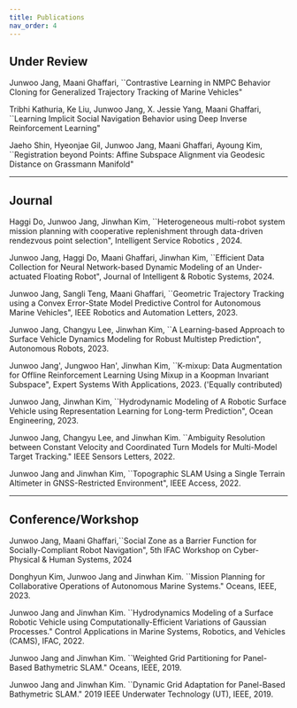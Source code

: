 ```yaml
---
title: Publications
nav_order: 4
---
```


## Under Review


Junwoo Jang, Maani Ghaffari, ``Contrastive Learning in NMPC Behavior Cloning for Generalized Trajectory Tracking of Marine Vehicles"

Tribhi Kathuria, Ke Liu, Junwoo Jang, X. Jessie Yang, Maani Ghaffari, ``Learning Implicit Social Navigation Behavior using Deep Inverse Reinforcement Learning"

Jaeho Shin, Hyeonjae Gil, Junwoo Jang, Maani Ghaffari, Ayoung Kim, ``Registration beyond Points: Affine Subspace Alignment via Geodesic Distance on Grassmann Manifold"


--------
## Journal


Haggi Do, Junwoo Jang, Jinwhan Kim, ``Heterogeneous multi-robot system mission planning with cooperative replenishment through data-driven rendezvous point selection", Intelligent Service Robotics
, 2024.

Junwoo Jang, Haggi Do, Maani Ghaffari, Jinwhan Kim, ``Efficient Data Collection for Neural Network-based Dynamic Modeling of an Under-actuated Floating Robot", Journal of Intelligent \& Robotic Systems, 2024.

Junwoo Jang, Sangli Teng, Maani Ghaffari, ``Geometric Trajectory Tracking using a Convex Error-State Model Predictive Control for Autonomous Marine Vehicles", IEEE Robotics and Automation Letters, 2023.

Junwoo Jang, Changyu Lee, Jinwhan Kim, ``A Learning-based Approach to Surface Vehicle Dynamics Modeling for Robust Multistep Prediction", Autonomous Robots, 2023.

Junwoo Jang', Jungwoo Han', Jinwhan Kim, ``K-mixup: Data Augmentation for Offline Reinforcement Learning Using Mixup in a Koopman Invariant Subspace", Expert Systems With Applications, 2023. ('Equally contributed)

Junwoo Jang, Jinwhan Kim, ``Hydrodynamic Modeling of A Robotic Surface Vehicle using Representation Learning for Long-term Prediction", Ocean Engineering, 2023.

Junwoo Jang, Changyu Lee, and Jinwhan Kim. ``Ambiguity Resolution between Constant Velocity and Coordinated Turn Models for Multi-Model Target Tracking." IEEE Sensors Letters, 2022.

Junwoo Jang and Jinwhan Kim, ``Topographic SLAM Using a Single Terrain Altimeter in GNSS-Restricted Environment", IEEE Access, 2022.

--------
## Conference/Workshop

Junwoo Jang, Maani Ghaffari,``Social Zone as a Barrier Function for Socially-Compliant Robot Navigation", 5th IFAC Workshop on Cyber-Physical \& Human Systems, 2024

Donghyun Kim, Junwoo Jang and Jinwhan Kim. ``Mission Planning for Collaborative Operations of Autonomous Marine Systems." Oceans, IEEE, 2023.

Junwoo Jang and Jinwhan Kim. ``Hydrodynamics Modeling of a Surface Robotic Vehicle using Computationally-Efficient Variations of Gaussian Processes." Control Applications in Marine Systems, Robotics, and Vehicles (CAMS), IFAC, 2022.

Junwoo Jang and Jinwhan Kim. ``Weighted Grid Partitioning for Panel-Based Bathymetric SLAM." Oceans, IEEE, 2019.

Junwoo Jang and Jinwhan Kim. ``Dynamic Grid Adaptation for Panel-Based Bathymetric SLAM." 2019 IEEE Underwater Technology (UT), IEEE, 2019.
